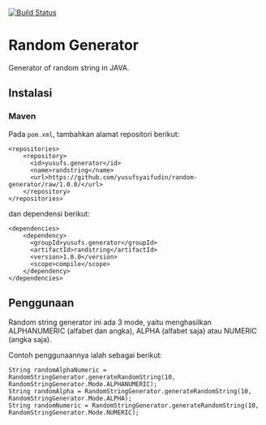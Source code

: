 [![Build Status](https://travis-ci.org/yusufsyaifudin/random-generator.svg?branch=master)](https://travis-ci.org/yusufsyaifudin/random-generator)

# Random Generator

Generator of random string in JAVA.


## Instalasi

### Maven

Pada `pom.xml`, tambahkan alamat repositori berikut:

```
<repositories>
    <repository>
      <id>yusufs.generator</id>
      <name>randstring</name>
      <url>https://github.com/yusufsyaifudin/random-generator/raw/1.0.0/</url>
    </repository>
</repositories> 
```

dan dependensi berikut:

```
<dependencies>
    <dependency>
      <groupId>yusufs.generator</groupId>
      <artifactId>randstring</artifactId>
      <version>1.0.0</version>
      <scope>compile</scope>
    </dependency>
</dependencies>
```


## Penggunaan

Random string generator ini ada 3 mode, yaitu menghasilkan ALPHANUMERIC (alfabet dan angka), ALPHA (alfabet saja) atau NUMERIC (angka saja).

Contoh penggunaannya ialah sebagai berikut:

```
String randomAlphaNumeric = RandomStringGenerator.generateRandomString(10, RandomStringGenerator.Mode.ALPHANUMERIC);
String randomAlpha = RandomStringGenerator.generateRandomString(10, RandomStringGenerator.Mode.ALPHA);
String randomNumeric = RandomStringGenerator.generateRandomString(10, RandomStringGenerator.Mode.NUMERIC);
```


